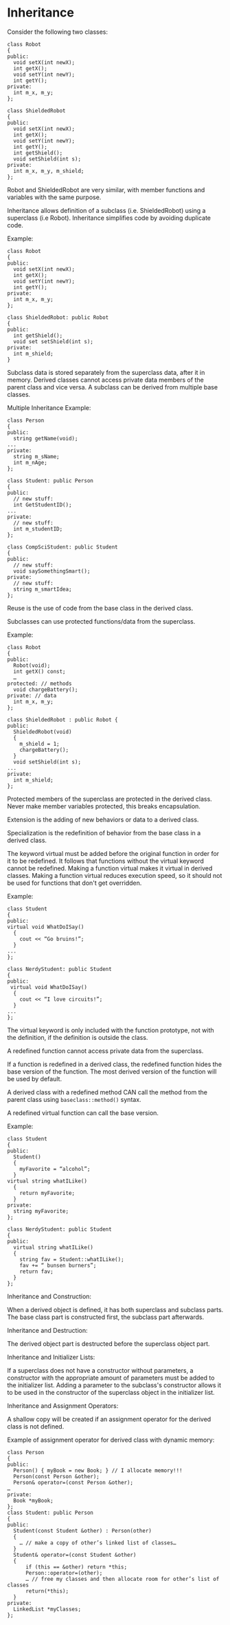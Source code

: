 # Inheritance

Consider the following two classes:

```
class Robot
{
public:
  void setX(int newX);
  int getX();
  void setY(int newY);
  int getY();
private:
  int m_x, m_y;
};
```
```
class ShieldedRobot
{
public:
  void setX(int newX);
  int getX();
  void setY(int newY);
  int getY();
  int getShield();
  void setShield(int s);
private:
  int m_x, m_y, m_shield;
};
```

Robot and ShieldedRobot are very similar, with member functions and variables
with the same purpose.

Inheritance allows definition of a subclass (i.e. ShieldedRobot) using a
superclass (i.e Robot). Inheritance simplifies code by avoiding duplicate code.

Example:
```
class Robot
{
public:
  void setX(int newX);
  int getX();
  void setY(int newY);
  int getY();
private:
  int m_x, m_y;
};
```
```
class ShieldedRobot: public Robot
{
public:
  int getShield();
  void set setShield(int s);
private:
  int m_shield;
}
```

Subclass data is stored separately from the superclass data, after it in memory.
Derived classes cannot access private data members of the parent class and vice
versa. A subclass can be derived from multiple base classes.

Multiple Inheritance Example:
```
class Person
{
public:
  string getName(void);
...
private:
  string m_sName;
  int m_nAge;
};
```
```
class Student: public Person
{
public:
  // new stuff:
  int GetStudentID();
...
private:
  // new stuff:
  int m_studentID;
};
```
```
class CompSciStudent: public Student
{
public:
  // new stuff:
  void saySomethingSmart();
private:
  // new stuff:
  string m_smartIdea;
};
```

Reuse is the use of code from the base class in the derived class.

Subclasses can use protected functions/data from the superclass.

Example:
```
class Robot
{
public:
  Robot(void);
  int getX() const;
  …
protected: // methods
  void chargeBattery();
private: // data
  int m_x, m_y;
};
```
```
class ShieldedRobot : public Robot {
public:
  ShieldedRobot(void)
  {
    m_shield = 1;
    chargeBattery();
  }
  void setShield(int s);
...
private:
  int m_shield;
};
```
Protected members of the superclass are protected in the derived class.
Never make member variables protected, this breaks encapsulation.

Extension is the adding of new behaviors or data to a derived class.

Specialization is the redefinition of behavior from the base class in a derived
class.

The keyword virtual must be added before the original function in order for it
to be redefined. It follows that functions without the virtual keyword cannot be
redefined. Making a function virtual makes it virtual in derived classes. Making
a function virtual reduces execution speed, so it should not be used for functions
that don't get overridden.

Example:
```
class Student
{
public:
virtual void WhatDoISay()
  {
    cout << “Go bruins!”;
  }
...
};
```
```
class NerdyStudent: public Student
{
public:
 virtual void WhatDoISay()
  {
    cout << “I love circuits!”;
  }
...
};
```

The virtual keyword is only included with the function prototype, not with the
definition, if the definition is outside the class.

A redefined function cannot access private data from the superclass.

If a function is redefined in a derived class, the redefined function hides the
base version of the function. The most derived version of the function will be
used by default.

A derived class with a redefined method CAN call the method from the parent class
using ```baseclass::method()``` syntax.

A redefined virtual function can call the base version.

Example:
```
class Student
{
public:
  Student()
  {
    myFavorite = “alcohol”;
  }
virtual string whatILike()
  {
    return myFavorite;
  }
private:
  string myFavorite;
};
```
```
class NerdyStudent: public Student
{
public:
  virtual string whatILike()
  {
    string fav = Student::whatILike();
    fav += “ bunsen burners”;
    return fav;
  }
};
```

Inheritance and Construction:

When a derived object is defined, it has both superclass and subclass parts.
The base class part is constructed first, the subclass part afterwards.

Inheritance and Destruction:

The derived object part is destructed before the superclass object part.

Inheritance and Initializer Lists:

If a superclass does not have a constructor without parameters, a constructor
with the appropriate amount of parameters must be added to the initializer list.
Adding a parameter to the subclass's constructor allows it to be used in the
constructor of the superclass object in the initializer list.

Inheritance and Assignment Operators:

A shallow copy will be created if an assignment operator for the derived class
is not defined.

Example of assignment operator for derived class with dynamic memory:
```
class Person
{
public:
  Person() { myBook = new Book; } // I allocate memory!!!
  Person(const Person &other);
  Person& operator=(const Person &other);
…
private:
  Book *myBook;
};
class Student: public Person
{
public:
  Student(const Student &other) : Person(other)
  {
    … // make a copy of other’s linked list of classes…
  }
  Student& operator=(const Student &other)
  {
      if (this == &other) return *this;
      Person::operator=(other);
      … // free my classes and then allocate room for other’s list of classes
      return(*this);
  }
private:
  LinkedList *myClasses;
};
```
